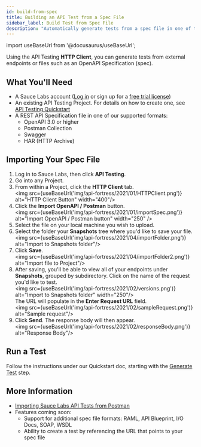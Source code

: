 ```yaml
---
id: build-from-spec
title: Building an API Test from a Spec File
sidebar_label: Build Test from Spec File
description: "Automatically generate tests from a spec file in one of the following formats: Swagger, OpenAPI 3, and Postman Collection."
---
```


import useBaseUrl from '@docusaurus/useBaseUrl';

Using the API Testing **HTTP Client**, you can generate tests from external endpoints or files such as an OpenAPI Specification (spec).

## What You'll Need

* A Sauce Labs account ([Log in](https://accounts.saucelabs.com/am/XUI/#login/) or sign up for a [free trial license](https://saucelabs.com/sign-up))
* An existing API Testing Project. For details on how to create one, see [API Testing Quickstart](/api-testing/quickstart/)
* A REST API Specification file in one of our supported formats:
   * OpenAPI 3.0 or higher
   * Postman Collection
   * Swagger
   * HAR (HTTP Archive)


## Importing Your Spec File

1. Log in to Sauce Labs, then click **API Testing**.
2. Go into any Project.
3. From within a Project, click the __HTTP Client__ tab.<br/><img src={useBaseUrl('img/api-fortress/2021/01/HTTPClient.png')} alt="HTTP Client Button" width="400"/>
4. Click the **Import OpenAPI / Postman** button.<br/><img src={useBaseUrl('img/api-fortress/2021/01/importSpec.png')} alt="Import OpenAPI / Postman button" width="250" />
5. Select the file on your local machine you wish to upload.
6. Select the folder your **Snapshots** tree where you'd like to save your file.<br/><img src={useBaseUrl('img/api-fortress/2021/04/importFolder.png')} alt="Import to Snapshots folder"/>
7. Click **Save**.<br/><img src={useBaseUrl('img/api-fortress/2021/04/importFolder2.png')} alt="Import file to Project"/>
8. After saving, you'll be able to view all of your endpoints under **Snapshots**, grouped by subdirectory. Click on the name of the request you'd like to test.<br/><img src={useBaseUrl('img/api-fortress/2021/02/versions.png')} alt="Import to Snapshots folder" width="250"/><br/>
   The URL will populate in the **Enter Request URL** field.<br/><img src={useBaseUrl('img/api-fortress/2021/02/sampleRequest.png')} alt="Sample request"/>
9. Click **Send**. The response body will then appear.<br/><img src={useBaseUrl('img/api-fortress/2021/02/responseBody.png')} alt="Response Body"/>


## Run a Test

Follow the instructions under our Quickstart doc, starting with the [Generate Test](/api-testing/quickstart/#generate-test) step.


## More Information

* [Importing Sauce Labs API Tests from Postman](/api-testing/import-postman-collection/)
* Features coming soon:
   * Support for additional spec file formats: RAML, API Blueprint, I/O Docs, SOAP, WSDL
   * Ability to create a test by referencing the URL that points to your spec file
